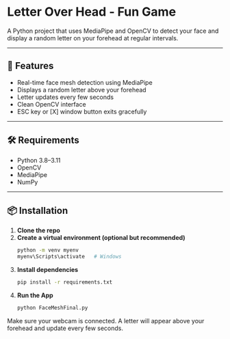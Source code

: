 # Letter Over Head - Fun Game

A Python project that uses MediaPipe and OpenCV to detect your face and display a random letter on your forehead at regular intervals.

---

## 📸 Features

- Real-time face mesh detection using MediaPipe
- Displays a random letter above your forehead
- Letter updates every few seconds
- Clean OpenCV interface
- ESC key or [X] window button exits gracefully

---

## 🛠 Requirements

- Python 3.8–3.11
- OpenCV
- MediaPipe
- NumPy

---

## 📦 Installation

1. **Clone the repo**  
2. **Create a virtual environment (optional but recommended)**  
   ```bash
   python -m venv myenv
   myenv\Scripts\activate   # Windows
3. **Install dependencies**  
   ```bash
   pip install -r requirements.txt
4. **Run the App**  
   ```bash
   python FaceMeshFinal.py
Make sure your webcam is connected. A letter will appear above your forehead and update every few seconds.

